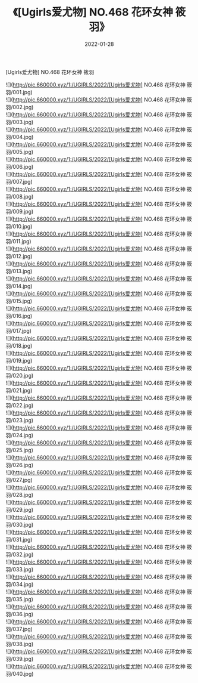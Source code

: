 ﻿---
layout: post
title:  《[Ugirls爱尤物] NO.468 花环女神 筱羽》
date:   2022-01-28
img: http://pic.660000.xyz/1:/UGIRLS/2022/[Ugirls爱尤物] NO.468 花环女神 筱羽/000.jpg
categories: [美女, 清纯, 唯美]
---

[Ugirls爱尤物] NO.468 花环女神 筱羽

 ![](http://pic.660000.xyz/1:/UGIRLS/2022/[Ugirls爱尤物] NO.468 花环女神 筱羽/001.jpg) <br>![](http://pic.660000.xyz/1:/UGIRLS/2022/[Ugirls爱尤物] NO.468 花环女神 筱羽/002.jpg) <br>![](http://pic.660000.xyz/1:/UGIRLS/2022/[Ugirls爱尤物] NO.468 花环女神 筱羽/003.jpg) <br>![](http://pic.660000.xyz/1:/UGIRLS/2022/[Ugirls爱尤物] NO.468 花环女神 筱羽/004.jpg) <br>![](http://pic.660000.xyz/1:/UGIRLS/2022/[Ugirls爱尤物] NO.468 花环女神 筱羽/005.jpg) <br>![](http://pic.660000.xyz/1:/UGIRLS/2022/[Ugirls爱尤物] NO.468 花环女神 筱羽/006.jpg) <br>![](http://pic.660000.xyz/1:/UGIRLS/2022/[Ugirls爱尤物] NO.468 花环女神 筱羽/007.jpg) <br>![](http://pic.660000.xyz/1:/UGIRLS/2022/[Ugirls爱尤物] NO.468 花环女神 筱羽/008.jpg) <br>![](http://pic.660000.xyz/1:/UGIRLS/2022/[Ugirls爱尤物] NO.468 花环女神 筱羽/009.jpg) <br>![](http://pic.660000.xyz/1:/UGIRLS/2022/[Ugirls爱尤物] NO.468 花环女神 筱羽/010.jpg) <br>![](http://pic.660000.xyz/1:/UGIRLS/2022/[Ugirls爱尤物] NO.468 花环女神 筱羽/011.jpg) <br>![](http://pic.660000.xyz/1:/UGIRLS/2022/[Ugirls爱尤物] NO.468 花环女神 筱羽/012.jpg) <br>![](http://pic.660000.xyz/1:/UGIRLS/2022/[Ugirls爱尤物] NO.468 花环女神 筱羽/013.jpg) <br>![](http://pic.660000.xyz/1:/UGIRLS/2022/[Ugirls爱尤物] NO.468 花环女神 筱羽/014.jpg) <br>![](http://pic.660000.xyz/1:/UGIRLS/2022/[Ugirls爱尤物] NO.468 花环女神 筱羽/015.jpg) <br>![](http://pic.660000.xyz/1:/UGIRLS/2022/[Ugirls爱尤物] NO.468 花环女神 筱羽/016.jpg) <br>![](http://pic.660000.xyz/1:/UGIRLS/2022/[Ugirls爱尤物] NO.468 花环女神 筱羽/017.jpg) <br>![](http://pic.660000.xyz/1:/UGIRLS/2022/[Ugirls爱尤物] NO.468 花环女神 筱羽/018.jpg) <br>![](http://pic.660000.xyz/1:/UGIRLS/2022/[Ugirls爱尤物] NO.468 花环女神 筱羽/019.jpg) <br>![](http://pic.660000.xyz/1:/UGIRLS/2022/[Ugirls爱尤物] NO.468 花环女神 筱羽/020.jpg) <br>![](http://pic.660000.xyz/1:/UGIRLS/2022/[Ugirls爱尤物] NO.468 花环女神 筱羽/021.jpg) <br>![](http://pic.660000.xyz/1:/UGIRLS/2022/[Ugirls爱尤物] NO.468 花环女神 筱羽/022.jpg) <br>![](http://pic.660000.xyz/1:/UGIRLS/2022/[Ugirls爱尤物] NO.468 花环女神 筱羽/023.jpg) <br>![](http://pic.660000.xyz/1:/UGIRLS/2022/[Ugirls爱尤物] NO.468 花环女神 筱羽/024.jpg) <br>![](http://pic.660000.xyz/1:/UGIRLS/2022/[Ugirls爱尤物] NO.468 花环女神 筱羽/025.jpg) <br>![](http://pic.660000.xyz/1:/UGIRLS/2022/[Ugirls爱尤物] NO.468 花环女神 筱羽/026.jpg) <br>![](http://pic.660000.xyz/1:/UGIRLS/2022/[Ugirls爱尤物] NO.468 花环女神 筱羽/027.jpg) <br>![](http://pic.660000.xyz/1:/UGIRLS/2022/[Ugirls爱尤物] NO.468 花环女神 筱羽/028.jpg) <br>![](http://pic.660000.xyz/1:/UGIRLS/2022/[Ugirls爱尤物] NO.468 花环女神 筱羽/029.jpg) <br>![](http://pic.660000.xyz/1:/UGIRLS/2022/[Ugirls爱尤物] NO.468 花环女神 筱羽/030.jpg) <br>![](http://pic.660000.xyz/1:/UGIRLS/2022/[Ugirls爱尤物] NO.468 花环女神 筱羽/031.jpg) <br>![](http://pic.660000.xyz/1:/UGIRLS/2022/[Ugirls爱尤物] NO.468 花环女神 筱羽/032.jpg) <br>![](http://pic.660000.xyz/1:/UGIRLS/2022/[Ugirls爱尤物] NO.468 花环女神 筱羽/033.jpg) <br>![](http://pic.660000.xyz/1:/UGIRLS/2022/[Ugirls爱尤物] NO.468 花环女神 筱羽/034.jpg) <br>![](http://pic.660000.xyz/1:/UGIRLS/2022/[Ugirls爱尤物] NO.468 花环女神 筱羽/035.jpg) <br>![](http://pic.660000.xyz/1:/UGIRLS/2022/[Ugirls爱尤物] NO.468 花环女神 筱羽/036.jpg) <br>![](http://pic.660000.xyz/1:/UGIRLS/2022/[Ugirls爱尤物] NO.468 花环女神 筱羽/037.jpg) <br>![](http://pic.660000.xyz/1:/UGIRLS/2022/[Ugirls爱尤物] NO.468 花环女神 筱羽/038.jpg) <br>![](http://pic.660000.xyz/1:/UGIRLS/2022/[Ugirls爱尤物] NO.468 花环女神 筱羽/039.jpg) <br>![](http://pic.660000.xyz/1:/UGIRLS/2022/[Ugirls爱尤物] NO.468 花环女神 筱羽/040.jpg) <br>